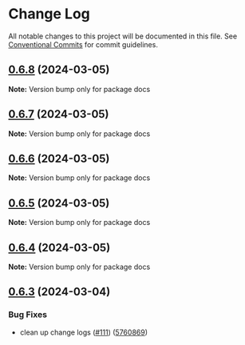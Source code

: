 # Change Log

All notable changes to this project will be documented in this file.
See [Conventional Commits](https://conventionalcommits.org) for commit guidelines.

## [0.6.8](https://github.com/Salable/Salable-Web-Components/compare/v0.6.7...v0.6.8) (2024-03-05)

**Note:** Version bump only for package docs





## [0.6.7](https://github.com/Salable/Salable-Web-Components/compare/v0.6.6...v0.6.7) (2024-03-05)

**Note:** Version bump only for package docs





## [0.6.6](https://github.com/Salable/Salable-Web-Components/compare/v0.6.5...v0.6.6) (2024-03-05)

**Note:** Version bump only for package docs





## [0.6.5](https://github.com/Salable/Salable-Web-Components/compare/v0.6.4...v0.6.5) (2024-03-05)

**Note:** Version bump only for package docs





## [0.6.4](https://github.com/Salable/Salable-Web-Components/compare/v0.6.3...v0.6.4) (2024-03-05)

**Note:** Version bump only for package docs





## [0.6.3](https://github.com/Salable/Salable-Web-Components/compare/v0.6.2...v0.6.3) (2024-03-04)


### Bug Fixes

* clean up change logs ([#111](https://github.com/Salable/Salable-Web-Components/issues/111)) ([5760869](https://github.com/Salable/Salable-Web-Components/commit/5760869cb6d2e5879a3b346dd8e5b5329d797ff6))
